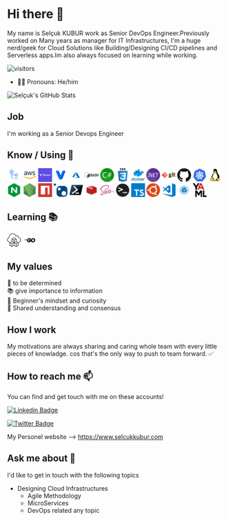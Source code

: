 # Hi there 👋

My name is Selçuk KUBUR work as Senior DevOps Engineer.Previously worked on Many years as manager for IT Infrastructures,  I'm a huge nerd/geek for Cloud Solutions like Building/Designing CI/CD pipelines and Serverless apps.Im also always focused on learning while working.


![visitors](https://img.shields.io/badge/dynamic/json?color=informational&label=visitor%20count&query=value&url=https%3A%2F%2Fapi.countapi.xyz%2Fhit%2Fselcukkubur.selcukkubur%2Freadme)

- 🙋‍♂️ Pronouns: He/him

![Selçuk's GitHub Stats](https://github-readme-stats.vercel.app/api?username=selcukkubur&show_icons=true)

## Job

I'm working as a Senior Devops Engineer


## Know / Using 🧠

<img src="https://github.com/github/explore/blob/main/topics/actions/actions.png?raw=true" height="32" /> <img
src="https://github.com/github/explore/blob/main/topics/aws/aws.png?raw=true" height="32" /> <img
src="https://github.com/github/explore/blob/main/topics/terraform/terraform.png?raw=true" height="32" /> <img
src="https://github.com/github/explore/blob/main/topics/vagrant/vagrant.png?raw=true" height="32" /> <img
src="https://github.com/github/explore/blob/main/topics/azure/azure.png?raw=true" height="32" /> <img src="https://github.com/github/explore/blob/main/topics/bash/bash.png?raw=true" height="32" /> <img src="https://github.com/github/explore/blob/main/topics/csharp/csharp.png?raw=true" height="32" /> <img src="https://github.com/github/explore/blob/main/topics/css/css.png?raw=true" height="32" /> <img src="https://github.com/github/explore/blob/main/topics/docker/docker.png?raw=true" height="32" /> <img src="https://github.com/github/explore/blob/main/topics/dotnet/dotnet.png?raw=true" height="32" /> <img src="https://github.com/github/explore/blob/main/topics/git/git.png?raw=true" height="32" /> <img src="https://github.com/github/explore/blob/main/topics/github/github.png?raw=true" height="32" /> <img src="https://github.com/github/explore/blob/main/topics/kubernetes/kubernetes.png?raw=true" height="32" /> <img src="https://github.com/github/explore/blob/main/topics/linux/linux.png?raw=true" height="32" /> <img src="https://github.com/github/explore/blob/main/topics/nginx/nginx.png?raw=true" height="32" /> <img src="https://github.com/github/explore/blob/main/topics/nodejs/nodejs.png?raw=true" height="32" /> <img src="https://github.com/github/explore/blob/main/topics/npm/npm.png?raw=true" height="32" /> <img src="https://github.com/github/explore/blob/main/topics/nuget/nuget.png?raw=true" height="32" /> <img src="https://github.com/github/explore/blob/main/topics/powershell/powershell.png?raw=true" height="32" /> <img src="https://github.com/github/explore/blob/main/topics/redis/redis.png?raw=true" height="32" /> <img src="https://github.com/github/explore/blob/main/topics/sass/sass.png?raw=true" height="32" /> <img src="https://github.com/github/explore/blob/main/topics/terminal/terminal.png?raw=true" height="32" /> <img src="https://github.com/github/explore/blob/main/topics/typescript/typescript.png?raw=true" height="32" /> <img src="https://github.com/github/explore/blob/main/topics/ubuntu/ubuntu.png?raw=true" height="32" /> <img src="https://github.com/github/explore/blob/main/topics/visual-studio-code/visual-studio-code.png?raw=true" height="32" /> <img src="https://github.com/github/explore/blob/main/topics/webpack/webpack.png?raw=true" height="32" /> <img src="https://github.com/github/explore/blob/main/topics/yaml/yaml.png?raw=true" height="32" />

## Learning 📚

<img src="https://github.com/aws/aws-cdk/blob/master/logo/default-128-dark.png?raw=true" height="32" /> <img src="https://github.com/github/explore/blob/master/topics/go/go.png?raw=true" height="32" />


## My values
🌟 to be determined<br>
📚 give importance to information<br>
🍏 Beginner's mindset and curiosity<br>
🙌 Shared understanding and consensus

## How I work
My motivations are always sharing and caring whole team with every little pieces of knowladge. cos that's the only way to push to team forward. ✅

## How to reach me 📫

You can find and get touch with me on these accounts!

[![Linkedin Badge](https://img.shields.io/badge/selçukkubur-follow%20on%20linkedin-blue?style=for-the-badge&logo=linkedin)](https://www.linkedin.com/in/sel%C3%A7uk-kubur-618a5651/)

[![Twitter Badge](https://img.shields.io/badge/selçukkubur-follow%20on%20twitter-blue?style=for-the-badge&logo=twitter)](https://twitter.com/codeless33)

My Personel website --> https://www.selcukkubur.com

## Ask me about 💬

I'd like to get in touch with the following topics

- Designing Cloud Infrastructures
  - Agile Methodology
  - MicroServices
  - DevOps related any topic
